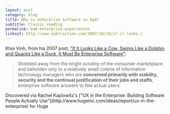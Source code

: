 ```yaml
---
layout: post
category: blog
title: Why is enterprise software so bad?
subtitle: Classic reading
permalink: bad-enterprise-experiences
linkout: http://www.subtraction.com/2007/10/19/if-it-looks-/
---
```


Khoi Vinh, from his 2007 post, ["If It Looks Like a Cow, Swims Like a Dolphin and Quacks Like a Duck, It Must Be Enterprise Software"](http://www.subtraction.com/2007/10/19/if-it-looks-/):

> Shielded away from the bright scrutiny of the consumer marketplace and beholden only to a relatively small coterie of information technology managers who are **concerned primarily with stability, security and the continual justification of their jobs and staffs**, enterprise software answers to few actual users.

 <p class="byline">Discovered via Rachel Kaplowitz's ["UX in the Enterprise: Building Software People Actually Use"](http://www.hugeinc.com/ideas/report/ux-in-the-enterprise) for Huge</p>